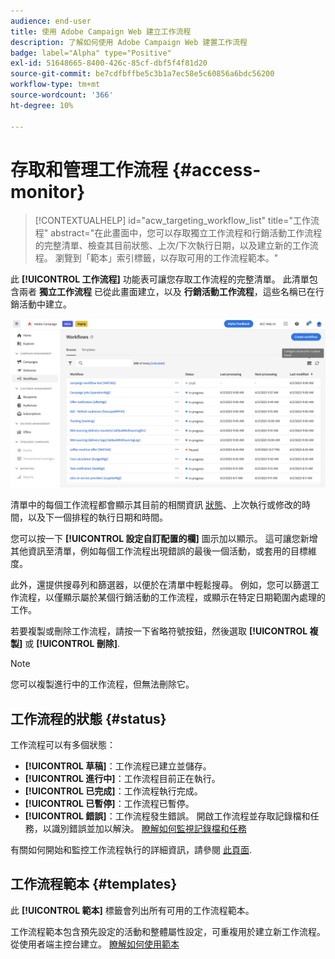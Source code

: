 ```yaml
---
audience: end-user
title: 使用 Adobe Campaign Web 建立工作流程
description: 了解如何使用 Adobe Campaign Web 建置工作流程
badge: label="Alpha" type="Positive"
exl-id: 51648665-8400-426c-85cf-dbf5f4f81d20
source-git-commit: be7cdfbffbe5c3b1a7ec58e5c60856a6bdc56200
workflow-type: tm+mt
source-wordcount: '366'
ht-degree: 10%

---
```


# 存取和管理工作流程 {#access-monitor}

>[!CONTEXTUALHELP]
>id="acw_targeting_workflow_list"
>title="工作流程"
>abstract="在此畫面中，您可以存取獨立工作流程和行銷活動工作流程的完整清單、檢查其目前狀態、上次/下次執行日期，以及建立新的工作流程。 瀏覽到「範本」索引標籤，以存取可用的工作流程範本。"

此 **[!UICONTROL 工作流程]** 功能表可讓您存取工作流程的完整清單。 此清單包含兩者 **獨立工作流程** 已從此畫面建立，以及 **行銷活動工作流程**，這些名稱已在行銷活動中建立。

![](assets/workflow-list.png)

清單中的每個工作流程都會顯示其目前的相關資訊 [狀態](#status)、上次執行或修改的時間，以及下一個排程的執行日期和時間。

您可以按一下 **[!UICONTROL 設定自訂配置的欄]** 圖示加以顯示。 這可讓您新增其他資訊至清單，例如每個工作流程出現錯誤的最後一個活動，或套用的目標維度。

此外，還提供搜尋列和篩選器，以便於在清單中輕鬆搜尋。 例如，您可以篩選工作流程，以僅顯示屬於某個行銷活動的工作流程，或顯示在特定日期範圍內處理的工作。

若要複製或刪除工作流程，請按一下省略符號按鈕，然後選取 **[!UICONTROL 複製]** 或 **[!UICONTROL 刪除]**.

>[!NOTE]
>
>您可以複製進行中的工作流程，但無法刪除它。

## 工作流程的狀態 {#status}

工作流程可以有多個狀態：

* **[!UICONTROL 草稿]**：工作流程已建立並儲存。
* **[!UICONTROL 進行中]**：工作流程目前正在執行。
* **[!UICONTROL 已完成]**：工作流程執行完成。
* **[!UICONTROL 已暫停]**：工作流程已暫停。
* **[!UICONTROL 錯誤]**：工作流程發生錯誤。 開啟工作流程並存取記錄檔和任務，以識別錯誤並加以解決。 [瞭解如何監視記錄檔和任務](start-monitor-workflows.md#logs-tasks)

有關如何開始和監控工作流程執行的詳細資訊，請參閱 [此頁面](start-monitor-workflows.md).

## 工作流程範本 {#templates}

此 **[!UICONTROL 範本]** 標籤會列出所有可用的工作流程範本。

工作流程範本包含預先設定的活動和整體屬性設定，可重複用於建立新工作流程。 從使用者端主控台建立。 [瞭解如何使用範本](https://experienceleague.adobe.com/docs/campaign/automation/workflows/introduction/build-a-workflow.html#workflow-templates)
